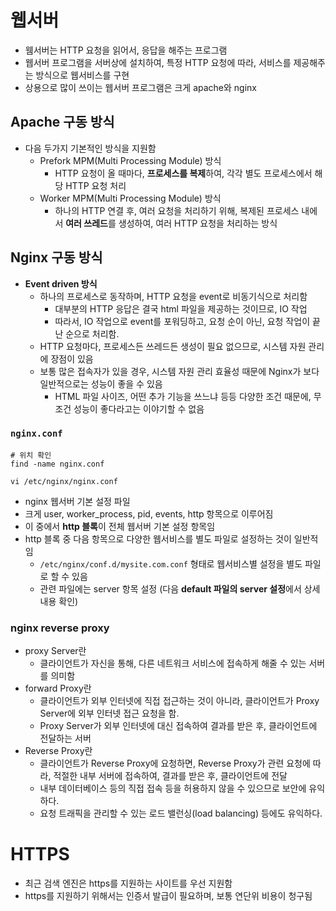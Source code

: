 # **웹서버**

- 웸서버는 HTTP 요청을 읽어서, 응답을 해주는 프로그램
- 웹서버 프로그램을 서버상에 설치하여, 특정 HTTP 요청에 따라, 서비스를 제공해주는 방식으로 웹서비스를 구현
- 상용으로 많이 쓰이는 웹서버 프로그램은 크게 apache와 nginx

## **Apache 구동 방식**

- 다음 두가지 기본적인 방식을 지원함
    - Prefork MPM(Multi Processing Module) 방식
        - HTTP 요청이 올 때마다, **프로세스를 복제**하여, 각각 별도 프로세스에서 해당 HTTP 요청 처리
    - Worker MPM(Multi Processing Module) 방식
        - 하나의 HTTP 연결 후, 여러 요청을 처리하기 위해, 복제된 프로세스 내에서 **여러 쓰레드**를 생성하여, 여러 HTTP 요청을 처리하는 방식

## **Nginx 구동 방식**

- **Event driven 방식**
    - 하나의 프로세스로 동작하며, HTTP 요청을 event로 비동기식으로 처리함
        - 대부분의 HTTP 응답은 결국 html 파일을 제공하는 것이므로, IO 작업
        - 따라서, IO 작업으로 event를 포워딩하고, 요청 순이 아닌, 요청 작업이 끝난 순으로 처리함.
    - HTTP 요청마다, 프로세스든 쓰레드든 생성이 필요 없으므로, 시스템 자원 관리에 장점이 있음
    - 보통 많은 접속자가 있을 경우, 시스템 자원 관리 효율성 때문에 Nginx가 보다 일반적으로는 성능이 좋을 수 있음
        - HTML 파일 사이즈, 어떤 추가 기능을 쓰느냐 등등 다양한 조건 때문에, 무조건 성능이 좋다라고는 이야기할 수 없음

### **`nginx.conf`**

```shell
# 위치 확인
find -name nginx.conf

vi /etc/nginx/nginx.conf
```

- nginx 웹서버 기본 설정 파일
- 크게 user, worker_process, pid, events, http 항목으로 이루어짐
- 이 중에서 **http 블록**이 전체 웹서버 기본 설정 항목임
- http 블록 중 다음 항목으로 다양한 웹서비스를 별도 파일로 설정하는 것이 일반적임
    - `/etc/nginx/conf.d/mysite.com.conf` 형태로 웹서비스별 설정을 별도 파일로 할 수 있음
    - 관련 파일에는 server 항목 설정 (다음 **default 파일의 server 설정**에서 상세 내용 확인)

### **nginx reverse proxy**

- proxy Server란
    - 클라이언트가 자신을 통해, 다른 네트워크 서비스에 접속하게 해줄 수 있는 서버를 의미함
- forward Proxy란
    - 클라이언트가 외부 인터넷에 직접 접근하는 것이 아니라, 클라이언트가 Proxy Server에 외부 인터넷 접근 요청을 함.
    - Proxy Server가 외부 인터넷에 대신 접속하여 결과를 받은 후, 클라이언트에 전달하는 서버
- Reverse Proxy란
    - 클라이언트가 Reverse Proxy에 요청하면, Reverse Proxy가 관련 요청에 따라, 적절한 내부 서버에 접속하여, 결과를 받은 후, 클라이언트에 전달
    - 내부 데이터베이스 등의 직접 접속 등을 허용하지 않을 수 있으므로 보안에 유익하다.
    - 요청 트래픽을 관리할 수 있는 로드 밸런싱(load balancing) 등에도 유익하다.

# **HTTPS**

- 최근 검색 엔진은 https를 지원하는 사이트를 우선 지원함
- https를 지원하기 위해서는 인증서 발급이 필요하며, 보통 연단위 비용이 청구됨